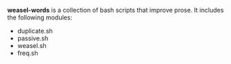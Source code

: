 **weasel-words** is a collection of bash scripts that improve prose. It includes the following modules:

- duplicate.sh 
- passive.sh 	
- weasel.sh
- freq.sh
